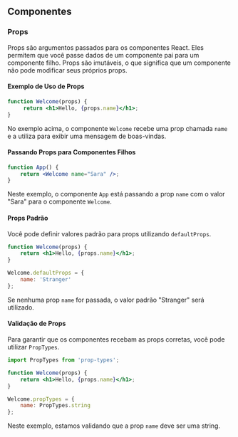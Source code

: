 ## Componentes
### Props

Props são argumentos passados para os componentes React. Eles permitem que você passe dados de um componente pai para um componente filho. Props são imutáveis, o que significa que um componente não pode modificar seus próprios props.

#### Exemplo de Uso de Props

```jsx
function Welcome(props) {
     return <h1>Hello, {props.name}</h1>;
}
```

No exemplo acima, o componente `Welcome` recebe uma prop chamada `name` e a utiliza para exibir uma mensagem de boas-vindas.

#### Passando Props para Componentes Filhos

```jsx
function App() {
    return <Welcome name="Sara" />;
}
```

Neste exemplo, o componente `App` está passando a prop `name` com o valor "Sara" para o componente `Welcome`.

#### Props Padrão

Você pode definir valores padrão para props utilizando `defaultProps`.

```jsx
function Welcome(props) {
    return <h1>Hello, {props.name}</h1>;
}

Welcome.defaultProps = {
    name: 'Stranger'
};
```

Se nenhuma prop `name` for passada, o valor padrão "Stranger" será utilizado.

#### Validação de Props

Para garantir que os componentes recebam as props corretas, você pode utilizar `PropTypes`.

```jsx
import PropTypes from 'prop-types';

function Welcome(props) {
    return <h1>Hello, {props.name}</h1>;
}

Welcome.propTypes = {
    name: PropTypes.string
};
```

Neste exemplo, estamos validando que a prop `name` deve ser uma string.
